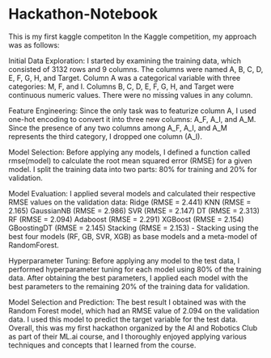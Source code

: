 # Hackathon-Notebook
This is my first kaggle competiton
In the Kaggle competition, my approach was as follows:

Initial Data Exploration:
I started by examining the training data, which consisted of 3132 rows and 9 columns.
The columns were named A, B, C, D, E, F, G, H, and Target.
Column A was a categorical variable with three categories: M, F, and I.
Columns B, C, D, E, F, G, H, and Target were continuous numeric values.
There were no missing values in any column.

Feature Engineering:
Since the only task was to featurize column A, I used one-hot encoding to convert it into three new columns: A_F, A_I, and A_M.
Since the presence of any two columns among A_F, A_I, and A_M represents the third category, I dropped one column (A_I).

Model Selection:
Before applying any models, I defined a function called rmse(model) to calculate the root mean squared error (RMSE) for a given model.
I split the training data into two parts: 80% for training and 20% for validation.

Model Evaluation:
I applied several models and calculated their respective RMSE values on the validation data:
Ridge (RMSE = 2.441)
KNN (RMSE = 2.165)
GaussianNB (RMSE = 2.986)
SVR (RMSE = 2.147)
DT (RMSE = 2.313)
RF (RMSE = 2.094)
Adaboost (RMSE = 2.291)
XGBoost (RMSE = 2.154)
GBoostingDT (RMSE = 2.145)
Stacking (RMSE = 2.153) - Stacking using the best four models (RF, GB, SVR, XGB) as base models and a meta-model of RandomForest.

Hyperparameter Tuning:
Before applying any model to the test data, I performed hyperparameter tuning for each model using 80% of the training data.
After obtaining the best parameters, I applied each model with the best parameters to the remaining 20% of the training data for validation.

Model Selection and Prediction:
The best result I obtained was with the Random Forest model, which had an RMSE value of 2.094 on the validation data.
I used this model to predict the target variable for the test data.
Overall, this was my first hackathon organized by the AI and Robotics Club as part of their ML.ai course, and I thoroughly enjoyed applying various techniques and concepts that I learned from the course.
